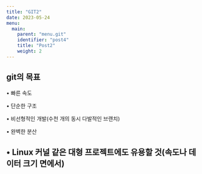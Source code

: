 ```yaml
---
title: "GIT2"
date: 2023-05-24
menu:
  main:
    parent: "menu.git" 
    identifier: "post4"
    title: "Post2"
    weight: 2      
---
```


git의 목표
---
• 빠른 속도

• 단순한 구조

• 비선형적인 개발(수천 개의 동시 다발적인 브랜치)

• 완벽한 분산

• Linux 커널 같은 대형 프로젝트에도 유용할 것(속도나 데이터 크기 면에서)
---